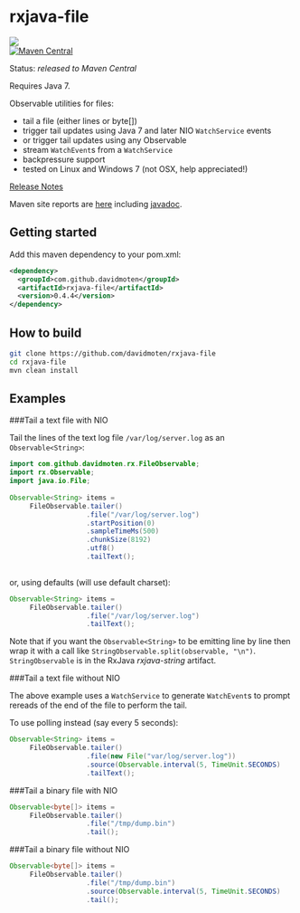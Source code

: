 rxjava-file
===========
<a href="https://travis-ci.org/davidmoten/rxjava-file"><img src="https://travis-ci.org/davidmoten/rxjava-file.svg"/></a><br/>
[![Maven Central](https://maven-badges.herokuapp.com/maven-central/com.github.davidmoten/rxjava-file/badge.svg?style=flat)](https://maven-badges.herokuapp.com/maven-central/com.github.davidmoten/rxjava-file)

Status: *released to Maven Central*

Requires Java 7.

Observable utilities for files:
* tail a file (either lines or byte[]) 
* trigger tail updates using Java 7 and later NIO ```WatchService``` events
* or trigger tail updates using any Observable
* stream ```WatchEvent```s from a ```WatchService```
* backpressure support
* tested on Linux and Windows 7 (not OSX, help appreciated!)

[Release Notes](RELEASE_NOTES.md)

Maven site reports are [here](http://davidmoten.github.io/rxjava-file/index.html) including [javadoc](http://davidmoten.github.io/rxjava-file/apidocs/index.html).

Getting started
----------------
Add this maven dependency to your pom.xml:
```xml
<dependency>
  <groupId>com.github.davidmoten</groupId>
  <artifactId>rxjava-file</artifactId>
  <version>0.4.4</version>
</dependency>
```

How to build
----------------

```bash
git clone https://github.com/davidmoten/rxjava-file
cd rxjava-file
mvn clean install 
```

Examples
--------------

###Tail a text file with NIO

Tail the lines of the text log file ```/var/log/server.log``` as an ```Observable<String>```:

```java
import com.github.davidmoten.rx.FileObservable;
import rx.Observable;
import java.io.File; 
 
Observable<String> items = 
     FileObservable.tailer()
                   .file("/var/log/server.log")
                   .startPosition(0)
                   .sampleTimeMs(500)
                   .chunkSize(8192)
                   .utf8()
                   .tailText();
                     
```
or, using defaults (will use default charset):
```java
Observable<String> items = 
     FileObservable.tailer()
                   .file("/var/log/server.log")
                   .tailText();
```

Note that if you want the ```Observable<String>``` to be emitting line by line then wrap 
it with a call like ```StringObservable.split(observable, "\n")```. ```StringObservable``` is in the RxJava *rxjava-string* artifact.

###Tail a text file without NIO

The above example uses a ```WatchService``` to generate ```WatchEvent```s to prompt rereads of the end of the file to perform the tail.

To use polling instead (say every 5 seconds):

```java
Observable<String> items = 
     FileObservable.tailer()
                   .file(new File("var/log/server.log"))
                   .source(Observable.interval(5, TimeUnit.SECONDS)
                   .tailText();
```

###Tail a binary file with NIO
```java
Observable<byte[]> items = 
     FileObservable.tailer()
                   .file("/tmp/dump.bin")
                   .tail();
```

###Tail a binary file without NIO
```java
Observable<byte[]> items = 
     FileObservable.tailer()
                   .file("/tmp/dump.bin")
                   .source(Observable.interval(5, TimeUnit.SECONDS)
                   .tail();
```


